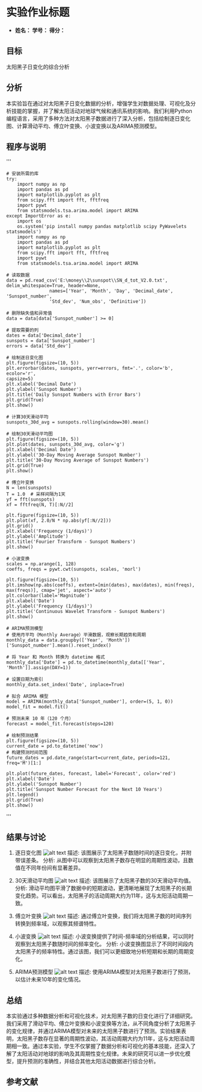 # 实验作业标题
- **姓名： 学号： 得分：**


## 目标
太阳黑子日变化的综合分析

## 分析
本实验旨在通过对太阳黑子日变化数据的分析，增强学生对数据处理、可视化及分析技能的掌握，并了解太阳活动对地球气候和通讯系统的影响。我们利用Python编程语言，采用了多种方法对太阳黑子数据进行了深入分析，包括绘制逐日变化图、计算滑动平均、傅立叶变换、小波变换以及ARIMA预测模型。

## 程序与说明

'''

    # 安装所需的库
    try:
        import numpy as np
        import pandas as pd
        import matplotlib.pyplot as plt
        from scipy.fft import fft, fftfreq
        import pywt
        from statsmodels.tsa.arima.model import ARIMA
    except ImportError as e:
        import os
        os.system('pip install numpy pandas matplotlib scipy PyWavelets statsmodels')
        import numpy as np
        import pandas as pd
        import matplotlib.pyplot as plt
        from scipy.fft import fft, fftfreq
        import pywt
        from statsmodels.tsa.arima.model import ARIMA

    # 读取数据
    data = pd.read_csv('E:\money\\2\sunspot\\SN_d_tot_V2.0.txt',        
    delim_whitespace=True, header=None,
                    names=['Year', 'Month', 'Day', 'Decimal_date', 'Sunspot_number', 
                    'Std_dev', 'Num_obs', 'Definitive'])

    # 删除缺失值和异常值
    data = data[data['Sunspot_number'] >= 0]

    # 提取需要的列
    dates = data['Decimal_date']
    sunspots = data['Sunspot_number']
    errors = data['Std_dev']

    # 绘制逐日变化图
    plt.figure(figsize=(10, 5))
    plt.errorbar(dates, sunspots, yerr=errors, fmt='.', color='b', ecolor='r', 
    capsize=5)
    plt.xlabel('Decimal Date')
    plt.ylabel('Sunspot Number')
    plt.title('Daily Sunspot Numbers with Error Bars')
    plt.grid(True)
    plt.show()

    # 计算30天滑动平均
    sunspots_30d_avg = sunspots.rolling(window=30).mean()

    # 绘制30天滑动平均图
    plt.figure(figsize=(10, 5))
    plt.plot(dates, sunspots_30d_avg, color='g')
    plt.xlabel('Decimal Date')
    plt.ylabel('30-Day Moving Average Sunspot Number')
    plt.title('30-Day Moving Average of Sunspot Numbers')
    plt.grid(True)
    plt.show()

    # 傅立叶变换
    N = len(sunspots)
    T = 1.0  # 采样间隔为1天
    yf = fft(sunspots)
    xf = fftfreq(N, T)[:N//2]

    plt.figure(figsize=(10, 5))
    plt.plot(xf, 2.0/N * np.abs(yf[:N//2]))
    plt.grid()
    plt.xlabel('Frequency (1/days)')
    plt.ylabel('Amplitude')
    plt.title('Fourier Transform - Sunspot Numbers')
    plt.show()

    # 小波变换
    scales = np.arange(1, 128)
    coeffs, freqs = pywt.cwt(sunspots, scales, 'morl')

    plt.figure(figsize=(10, 5))
    plt.imshow(np.abs(coeffs), extent=[min(dates), max(dates), min(freqs), 
    max(freqs)], cmap='jet', aspect='auto')
    plt.colorbar(label='Magnitude')
    plt.xlabel('Date')
    plt.ylabel('Frequency (1/days)')
    plt.title('Continuous Wavelet Transform - Sunspot Numbers')
    plt.show()

    # ARIMA预测模型
    # 使用月平均（Monthly Average）平滑数据，观察长期趋势和周期
    monthly_data = data.groupby(['Year', 'Month']) 
    ['Sunspot_number'].mean().reset_index()

    # 将 Year 和 Month 转换为 datetime 格式
    monthly_data['Date'] = pd.to_datetime(monthly_data[['Year', 
    'Month']].assign(DAY=1))

    # 设置日期为索引
    monthly_data.set_index('Date', inplace=True)

    # 拟合 ARIMA 模型
    model = ARIMA(monthly_data['Sunspot_number'], order=(5, 1, 0))
    model_fit = model.fit()

    # 预测未来 10 年（120 个月）
    forecast = model_fit.forecast(steps=120)

    # 绘制预测结果
    plt.figure(figsize=(10, 5))
    current_date = pd.to_datetime('now')
    # 构建预测时间范围
    future_dates = pd.date_range(start=current_date, periods=121, freq='M')[1:]

    plt.plot(future_dates, forecast, label='Forecast', color='red')
    plt.xlabel('Date')
    plt.ylabel('Sunspot Number')
    plt.title('Sunspot Number Forecast for the Next 10 Years')
    plt.legend()
    plt.grid(True)
    plt.show() 
    
'''


## 结果与讨论

1. 逐日变化图
![alt text](Figure_1.png)
描述: 该图展示了太阳黑子数随时间的逐日变化，并附带误差条。
分析: 从图中可以观察到太阳黑子数存在明显的周期性波动，且数值在不同年份间有显著差异。

2. 30天滑动平均图
![alt text](Figure_2.png)
描述: 该图展示了太阳黑子数的30天滑动平均值。
分析: 滑动平均图平滑了数据中的短期波动，更清晰地展现了太阳黑子的长期变化趋势。可以看出，太阳黑子的活动周期大约为11年，这与太阳活动周期一致。

3. 傅立叶变换
![alt text](Figure_3.png)
描述: 通过傅立叶变换，我们将太阳黑子数的时间序列转换到频率域，以观察其频谱特性。

4. 小波变换
![alt text](Figure_4.png)
描述: 小波变换提供了时间-频率域的分析结果，可以同时观察到太阳黑子数随时间的频率变化。
分析: 小波变换图显示了不同时间段内太阳黑子的频率特性。通过该图，我们可以更细致地分析短期和长期的周期变化。

5. ARIMA预测模型
![alt text](Figure_5.png)
描述: 使用ARIMA模型对太阳黑子数进行了预测，以估计未来10年的变化情况。

## 总结
本实验通过多种数据分析和可视化技术，对太阳黑子数的日变化进行了详细研究。我们采用了滑动平均、傅立叶变换和小波变换等方法，从不同角度分析了太阳黑子的变化规律，并通过ARIMA模型对未来的太阳黑子数进行了预测。实验结果表明，太阳黑子数存在显著的周期性波动，其活动周期大约为11年，这与太阳活动周期相一致。通过本实验，学生不仅掌握了数据分析和可视化的基本技能，还深入了解了太阳活动对地球的影响及其周期性变化规律。未来的研究可以进一步优化模型，提升预测的准确性，并结合其他太阳活动数据进行综合分析。

## 参考文献



